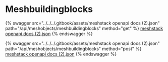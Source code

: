 # Meshbuildingblocks

{% swagger src="../../../.gitbook/assets/meshstack openapi docs (2).json" path="/api/meshobjects/meshbuildingblocks" method="get" %}
[meshstack openapi docs (2).json](<../../../.gitbook/assets/meshstack openapi docs (2).json>)
{% endswagger %}

{% swagger src="../../../.gitbook/assets/meshstack openapi docs (2).json" path="/api/meshobjects/meshbuildingblocks" method="post" %}
[meshstack openapi docs (2).json](<../../../.gitbook/assets/meshstack openapi docs (2).json>)
{% endswagger %}

